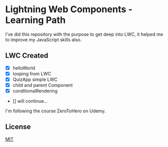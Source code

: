 # Lightning Web Components - Learning Path

I've did this repository with the purpose to get deep into LWC, it helped me to improve my JavaScript skills also.
## LWC Created
 - [X] helloWorld
 - [X] looping from LWC
 - [X] QuizApp simple LWC
 - [X] child and parent Component
 - [X] conditionalRendering
 - [] will continue...

I'm following the course ZeroToHero on Udemy.
## License

[MIT](https://choosealicense.com/licenses/mit/)